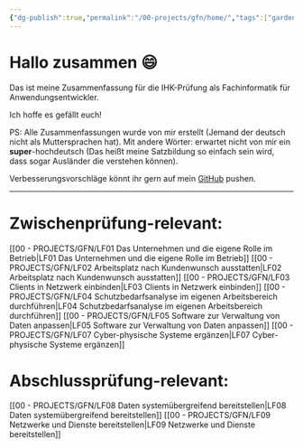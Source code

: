 ```yaml
---
{"dg-publish":true,"permalink":"/00-projects/gfn/home/","tags":["gardenEntry"],"noteIcon":""}
---
```


# Hallo zusammen 😄 

Das ist meine Zusammenfassung für die IHK-Prüfung als Fachinformatik für Anwendungsentwickler.

Ich hoffe es gefällt euch!

PS: Alle Zusammenfassungen wurde von mir erstellt (Jemand der deutsch nicht als Muttersprachen hat). Mit andere Wörter: erwartet nicht von mir ein **super**-hochdeutsch (Das heißt meine Satzbildung so einfach sein wird, dass sogar Ausländer die verstehen können).

Verbesserungsvorschläge könnt ihr gern auf mein [GitHub](https://github.com/U-L-M-S/obsidian) pushen.


---
# Zwischenprüfung-relevant:
[[00 - PROJECTS/GFN/LF01 Das Unternehmen und die eigene Rolle im Betrieb\|LF01 Das Unternehmen und die eigene Rolle im Betrieb]]
[[00 - PROJECTS/GFN/LF02 Arbeitsplatz nach Kundenwunsch ausstatten\|LF02 Arbeitsplatz nach Kundenwunsch ausstatten]] 
[[00 - PROJECTS/GFN/LF03 Clients in Netzwerk einbinden\|LF03 Clients in Netzwerk einbinden]] 
[[00 - PROJECTS/GFN/LF04 Schutzbedarfsanalyse im eigenen Arbeitsbereich durchführen\|LF04 Schutzbedarfsanalyse im eigenen Arbeitsbereich durchführen]] 
[[00 - PROJECTS/GFN/LF05 Software zur Verwaltung von Daten anpassen\|LF05 Software zur Verwaltung von Daten anpassen]] 
[[00 - PROJECTS/GFN/LF07 Cyber-physische Systeme ergänzen\|LF07 Cyber-physische Systeme ergänzen]]
# Abschlussprüfung-relevant:
[[00 - PROJECTS/GFN/LF08 Daten systemübergreifend bereitstellen\|LF08 Daten systemübergreifend bereitstellen]]
[[00 - PROJECTS/GFN/LF09 Netzwerke und Dienste bereitstellen\|LF09 Netzwerke und Dienste bereitstellen]]